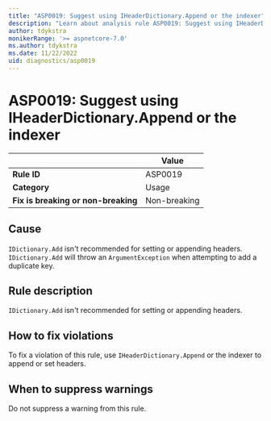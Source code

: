 ```yaml
---
title: "ASP0019: Suggest using IHeaderDictionary.Append or the indexer"
description: "Learn about analysis rule ASP0019: Suggest using IHeaderDictionary.Append or the indexer"
author: tdykstra
monikerRange: '>= aspnetcore-7.0'
ms.author: tdykstra
ms.date: 11/22/2022
uid: diagnostics/asp0019
---
```

# ASP0019: Suggest using IHeaderDictionary.Append or the indexer

| | Value |
|-|-|
| **Rule ID** |ASP0019|
| **Category** |Usage|
| **Fix is breaking or non-breaking** |Non-breaking|

## Cause

`IDictionary.Add` isn't recommended for setting or appending headers. `IDictionary.Add` will throw an `ArgumentException` when attempting to add a duplicate key.

## Rule description

`IDictionary.Add` isn't recommended for setting or appending headers.

## How to fix violations

To fix a violation of this rule, use `IHeaderDictionary.Append` or the indexer to append or set headers.

## When to suppress warnings

Do not suppress a warning from this rule.

